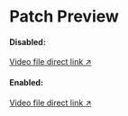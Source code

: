 # Patch Preview
#### Disabled:
[Video file direct link ↗](https://github.com/ReVanced-Extended-Community/Patches-Documentation/assets/39604793/4616a7a8-807d-4626-bfba-f1358d0920e0)

#### Enabled:
[Video file direct link ↗](https://github.com/ReVanced-Extended-Community/Patches-Documentation/assets/39604793/86e03b14-b159-450d-9622-d7ed58193923)
